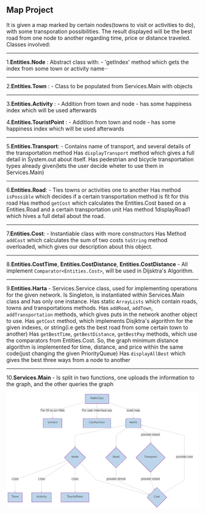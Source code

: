 Map Project
---

It is given a map marked by certain nodes(towns to visit or activities to do), with some transporation possibilities.
The result displayed will be the best road from one node to another regarding time, price or distance traveled.
Classes involved:

---

1.**Entities.Node** : Abstract class with: -
   'getIndex' method which gets the index from some town or activity name⋅⋅

---

2.**Entities.Town** : -
    Class to be populated from Services.Main with objects

---

3.**Entities.Activity** : -
    Addition from town and node - has some happiness index which will be used afterwards


4.**Entities.TouristPoint** : -
    Addition from town and node - has some happiness index which will be used afterwards

---

5.**Entities.Transport**: -
    Contains name of transport, and several details of the transportation method
    Has `displayTransport` method which gives a full detail in System.out about itself.
    Has pedestrian and bicycle transportation types already given(lets the user decide wheter to use them in Services.Main)

---

6.**Entities.Road**: -
    Ties towns or activities one to another
    Has method `isPossible` which decides if a certain transportation method is fit for this road
    Has method `getCost` which calculates the Entities.Cost based on a Entities.Road and a certain transportation unit
    Has method 1displayRoad1 which hives a full detail about the road.

---

7.**Entities.Cost**: -
    Instantiable class with more constructors
    Has Method `addCost` which calculates the sum of two costs
    `toString` method overloaded, which gives our description about this object.

---

8.**Entities.CostTime**, **Entities.CostDistance**, **Entities.CostDistance**
    - All implement `Comparator<Entities.Cost>`, will be used in Dijsktra's Algorithm.

---

9.**Entities.Harta** -
    Services.Service class, used for implementing operations for the given network.
    Is Singleton, is instantiated within Services.Main class and has only one instance.
    Has static `ArrayLists` which contain roads, towns and transportations methods.
    Has `addRoad`, `addTown`, `addTransportation` methods, which gives puts in the network another object to use.
    Has `getCost` method, which implements Disjktra's algorithm for the given indexes, or string(i.e gets the best road from some certain town to another)
    Has `getBestTime`, `getBestDistance`, `getBestPay` methods, which use the comparators from Entities.Cost.
    So, the graph minimum distance algorithm is implemented for time, distance, and price within the same code(just changing the given PriorityQueue)
    Has `displayAllBest` which gives the best three ways from a node to another

---

10.**Services.Main** -
    Is split in two functions, one uploads the information to the graph, and the other queries the graph
    
![](diagram.png)